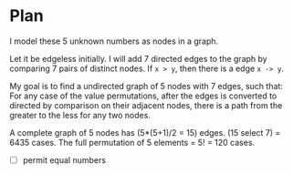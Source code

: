 # Plan
I model these 5 unknown numbers as nodes in a graph.

Let it be edgeless initially.
I will add 7 directed edges to the graph by comparing 7 pairs of distinct nodes.
If `x > y`, then there is a edge `x -> y`.

My goal is to find a undirected graph of 5 nodes with 7 edges, such that:
For any case of the value permutations, after the edges is converted to directed by comparison on their adjacent nodes,
there is a path from the greater to the less for any two nodes.

A complete graph of 5 nodes has (5*(5+1)/2 = 15) edges.
(15 select 7) = 6435 cases.
The full permutation of 5 elements = 5! = 120 cases.
- [ ] permit equal numbers

